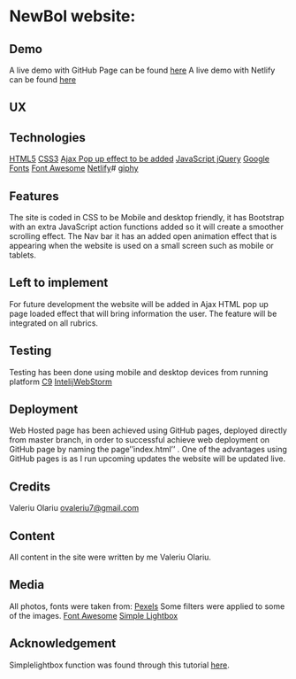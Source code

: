 # NewBol website:

## Demo
A live demo with GitHub Page can be found [here](https://valeriuolar.github.io/NewBlo/src)
A live demo with Netlify  can be found [here](https://infallible-sammet-d5848e.netlify.com/)

## UX

## Technologies
  [HTML5](https://www.w3schools.com/html/html_intro.asp)
  [CSS3](https://www.w3schools.com/css/)
  [Ajax Pop up effect to be added](https://www.w3schools.com/xml/ajax_intro.asp)
  [JavaScript jQuery](https://www.w3schools.com/js/default.asp)
  [Google Fonts](https://fonts.google.com/specimen/Catamaran)
  [Font Awesome](https://fontawesome.com/v4.7.0/)
  [Netlify](https://infallible-sammet-d5848e.netlify.com/)#
  [giphy](https://giphy.com/gifs/porsche-porsche718-porsche718caymangt4-S8I4EUJO4Y46CUyZc3)

## Features
The site is coded in CSS to be Mobile and desktop friendly, it has Bootstrap with an extra JavaScript action functions added so it will create a smoother scrolling effect.
The Nav bar it has an added open animation effect that is appearing when the website is used on a small screen such as mobile or tablets.
## Left to implement
For future development the website will be added in Ajax HTML pop up page loaded effect that will bring information the user. The feature will be integrated on all rubrics.

## Testing
Testing has been done using mobile and desktop devices from running platform [C9]( https://c9.io)
[IntelijWebStorm]( https://www.jetbrains.com/webstorm)
## Deployment
Web Hosted page has been achieved using  GitHub pages, deployed directly from master branch, in order to successful achieve web deployment on GitHub page by naming the page’’index.html’’ .
One of the advantages using GitHub pages is as I run upcoming updates the website will be updated live.
## Credits
Valeriu Olariu
ovaleriu7@gmail.com
## Content
All content in the site were written by me Valeriu Olariu.
## Media
All photos, fonts were taken from:
[Pexels](https://www.pexels.com/) Some filters were applied to some of the images.
[Font Awesome](https://fontawesome.com/v4.7.0/)
[Simple Lightbox](https://simplelightbox.com/)
## Acknowledgement
Simplelightbox function was found through this tutorial [here](https://simplelightbox.com/).
